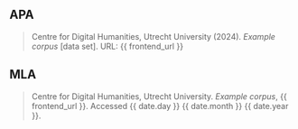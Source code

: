 ## APA

> Centre for Digital Humanities, Utrecht University (2024). *Example corpus* [data set]. URL: {{ frontend_url }}

## MLA

> Centre for Digital Humanities, Utrecht University. *Example corpus*, {{ frontend_url }}. Accessed {{ date.day }} {{ date.month }} {{ date.year }}.

